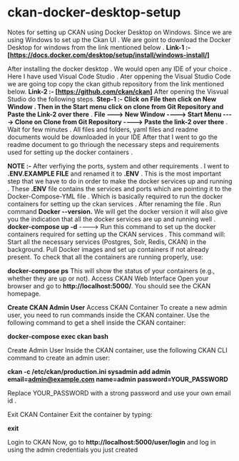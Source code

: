 # ckan-docker-desktop-setup
Notes for setting up CKAN using Docker Desktop on Windows.
Since we are using Windows to set up the Ckan UI . We are goint to download the Docker Desktop for windows from the link mentioned below . 
**Link-1 :- [https://docs.docker.com/desktop/setup/install/windows-install/]** 

After installing the docker desktop . We would open any IDE of your choice . Here  I have used Visual Code Studio . 
Ater oppening the Visual Studio Code we are going top copy the ckan github repository from the link mentioned below.
**Link-2 :- [https://github.com/ckan/ckan]** 
After opening the Visvual Studio do the following steps. 
**Step-1 :- Click on File then click on New Window . Then in the Start menu click on clone from Git Repository and Paste the Link-2 over there** . 
**File ---> New Window ----> Start Menu ----> Clone on Clone from Git Repository ----> Paste the link-2 over there** . 
Wait for few minutes . All files and folders, yaml files and readme documents would be downloaded in your IDE 
After that I went to go the readme document to go thriough the necessary steps and requirements used for setting up the docker containers . 


**NOTE :-** After verfiying the ports, system and other requirements . I went to **.ENV.EXAMPLE FILE** and renamed it to **.ENV** . This is the most important step that we have to do in order to make the docker services up and running . 
These **.ENV** file contains the services and ports which are pointing it to the Docker-Compose-YML file . Which is basically required to run the docker containers for setting up the ckan services . 
After renaming the file . Run command **Docker --version.**   We will get the docker version it will also give you the indication that all the docker services are up and running well . 
**docker-compose up -d** ----> Run this command to set up the docker containers required for setting up the CKAN services .
This command will:
Start all the necessary services (Postgres, Solr, Redis, CKAN) in the background.
Pull Docker images and set up containers if not already present. 
To check that all the containers are running properly, use:

**docker-compose ps**
This will show the status of your containers (e.g., whether they are up or not).
Access CKAN Web Interface
Open your browser and go to **http://localhost:5000/**. 
You should see the CKAN homepage. 




**Create CKAN Admin User**
Access CKAN Container
To create a new admin user, you need to run commands inside the CKAN container. Use the following command to get a shell inside the CKAN container:

**docker-compose exec ckan bash**

Create Admin User
Inside the CKAN container, use the following CKAN CLI command to create an admin user:

**ckan -c /etc/ckan/production.ini sysadmin add admin email=admin@example.com name=admin password=YOUR_PASSWORD**


Replace YOUR_PASSWORD with a strong password and use your own email id . 

Exit CKAN Container
Exit the container by typing:

**exit**


Login to CKAN
Now, go to **http://localhost:5000/user/login** and log in using the admin credentials you just created
